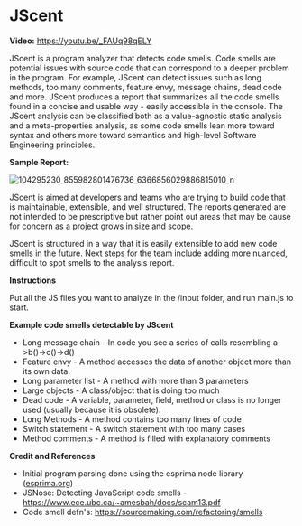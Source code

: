 # JScent

<b>Video:</b>
https://youtu.be/_FAUq98qELY

JScent is a program analyzer that detects code smells. Code smells are potential issues with source code that can correspond to a deeper problem in the program. For example, JScent can detect issues such as long methods, too many comments, feature envy, message chains, dead code and more. JScent produces a report that summarizes all the code smells found in a concise and usable way - easily accessible in the console. The JScent analysis can be classified both as a value-agnostic static analysis and a meta-properties analysis, as some code smells lean more toward syntax and others more toward semantics and high-level Software Engineering principles.

<b>Sample Report:</b>

![104295230_855982801476736_6366856029886815010_n](https://user-images.githubusercontent.com/22175665/84670554-20d32200-aedb-11ea-833f-ccbb25716caa.png)

JScent is aimed at developers and teams who are trying to build code that is maintainable, extensible, and well structured. The reports generated are not intended to be prescriptive but rather point out areas that may be cause for concern as a project grows in size and scope. 

JScent is structured in a way that it is easily extensible to add new code smells in the future. Next steps for the team include adding more nuanced, difficult to spot smells to the analysis report.

<b>Instructions</b>

Put all the JS files you want to analyze in the /input folder, and run main.js to start.

<b>Example code smells detectable by JScent</b>
<ul>
  <li>Long message chain - In code you see a series of calls resembling a->b()->c()->d()</li>
  <li>Feature envy - A method accesses the data of another object more than its own data.</li>
  <li>Long parameter list - A method with more than 3 parameters</li>
  <li>Large objects - A class/object that is doing too much</li>
  <li>Dead code - A variable, parameter, field, method or class is no longer used (usually because it is obsolete).</li>
  <li>Long Methods - A method contains too many lines of code</li>
  <li>Switch statement - A switch statement with too many cases </li>
  <li>Method comments - A method is filled with explanatory comments</li>
 </ul>
 
 


<b>Credit and References</b> 
<ul>
<li>Initial program parsing done using the esprima node library (<a href="https://esprima.org/">esprima.org</a>)</li>
<li>JSNose: Detecting JavaScript code smells - <a href="https://www.ece.ubc.ca/~amesbah/docs/scam13.pdf">https://www.ece.ubc.ca/~amesbah/docs/scam13.pdf</a></li>
  <li>Code smell defn's: <a href="https://sourcemaking.com/refactoring/smells">https://sourcemaking.com/refactoring/smells</a></li>
    </ul>
